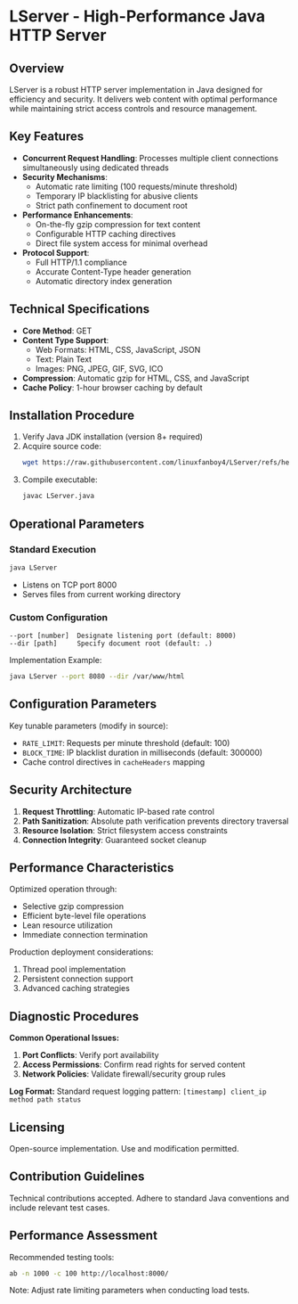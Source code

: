 # LServer - High-Performance Java HTTP Server

## Overview

LServer is a robust HTTP server implementation in Java designed for efficiency and security. It delivers web content with optimal performance while maintaining strict access controls and resource management.

## Key Features

- **Concurrent Request Handling**: Processes multiple client connections simultaneously using dedicated threads
- **Security Mechanisms**:
  - Automatic rate limiting (100 requests/minute threshold)
  - Temporary IP blacklisting for abusive clients
  - Strict path confinement to document root
- **Performance Enhancements**:
  - On-the-fly gzip compression for text content
  - Configurable HTTP caching directives
  - Direct file system access for minimal overhead
- **Protocol Support**:
  - Full HTTP/1.1 compliance
  - Accurate Content-Type header generation
  - Automatic directory index generation

## Technical Specifications

- **Core Method**: GET
- **Content Type Support**:
  - Web Formats: HTML, CSS, JavaScript, JSON
  - Text: Plain Text
  - Images: PNG, JPEG, GIF, SVG, ICO
- **Compression**: Automatic gzip for HTML, CSS, and JavaScript
- **Cache Policy**: 1-hour browser caching by default

## Installation Procedure

1. Verify Java JDK installation (version 8+ required)
2. Acquire source code:
   ```bash
   wget https://raw.githubusercontent.com/linuxfanboy4/LServer/refs/heads/main/src/LServer.java
   ```
3. Compile executable:
   ```bash
   javac LServer.java
   ```

## Operational Parameters

### Standard Execution

```bash
java LServer
```
- Listens on TCP port 8000
- Serves files from current working directory

### Custom Configuration

```
--port [number]  Designate listening port (default: 8000)
--dir [path]     Specify document root (default: .)
```

Implementation Example:
```bash
java LServer --port 8080 --dir /var/www/html
```

## Configuration Parameters

Key tunable parameters (modify in source):

- `RATE_LIMIT`: Requests per minute threshold (default: 100)
- `BLOCK_TIME`: IP blacklist duration in milliseconds (default: 300000)
- Cache control directives in `cacheHeaders` mapping

## Security Architecture

1. **Request Throttling**: Automatic IP-based rate control
2. **Path Sanitization**: Absolute path verification prevents directory traversal
3. **Resource Isolation**: Strict filesystem access constraints
4. **Connection Integrity**: Guaranteed socket cleanup

## Performance Characteristics

Optimized operation through:

- Selective gzip compression
- Efficient byte-level file operations
- Lean resource utilization
- Immediate connection termination

Production deployment considerations:

1. Thread pool implementation
2. Persistent connection support
3. Advanced caching strategies

## Diagnostic Procedures

**Common Operational Issues:**

1. **Port Conflicts**: Verify port availability
2. **Access Permissions**: Confirm read rights for served content
3. **Network Policies**: Validate firewall/security group rules

**Log Format:**
Standard request logging pattern:
`[timestamp] client_ip method path status`

## Licensing

Open-source implementation. Use and modification permitted.

## Contribution Guidelines

Technical contributions accepted. Adhere to standard Java conventions and include relevant test cases.

## Performance Assessment

Recommended testing tools:

```bash
ab -n 1000 -c 100 http://localhost:8000/
```

Note: Adjust rate limiting parameters when conducting load tests.
